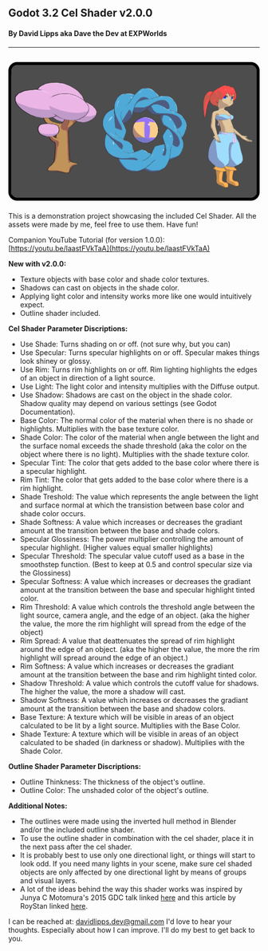 ## Godot 3.2 Cel Shader v2.0.0
#### By David Lipps aka Dave the Dev at EXPWorlds
---
![Example Cel Shading Image](preview.png)
---
This is a demonstration project showcasing the included Cel Shader. All the assets were made by me, feel free to use them. Have fun!

Companion YouTube Tutorial (for version 1.0.0): [https://youtu.be/laastFVkTaA](https://youtu.be/laastFVkTaA)

**New with v2.0.0:**
- Texture objects with base color and shade color textures.
- Shadows can cast on objects in the shade color.
- Applying light color and intensity works more like one would intuitively expect.
- Outline shader included.

**Cel Shader Parameter Discriptions:**
- Use Shade: Turns shading on or off. (not sure why, but you can)
- Use Specular: Turns specular highlights on or off. Specular makes things look shiney or glossy.
- Use Rim: Turns rim highlights on or off. Rim lighting highlights the edges of an object in direction of a light source.
- Use Light: The light color and intensity multiplies with the Diffuse output.
- Use Shadow: Shadows are cast on the object in the shade color. Shadow quality may depend on various settings (see Godot Documentation).
- Base Color: The normal color of the material when there is no shade or highlights. Multiplies with the base texture color.
- Shade Color: The color of the material when angle between the light and the surface nomal exceeds the shade threshold (aka the color on the object where there is no light). Multiplies with the shade texture color.
- Specular Tint: The color that gets added to the base color where there is a specular highlight.
- Rim Tint: The color that gets added to the base color where there is a rim highlight.
- Shade Treshold: The value which represents the angle between the light and surface normal at which the transistion between base color and shade color occurs.
- Shade Softness: A value which increases or decreases the gradiant amount at the transition between the base and shade colors.
- Specular Glossiness: The power multiplier controlling the amount of specular highlight. (Higher values equal smaller highlights)
- Specular Threshold: The specular value cutoff used as a base in the smoothstep function. (Best to keep at 0.5 and control specular size via the Glossiness) 
- Specular Softness: A value which increases or decreases the gradiant amount at the transition between the base and specular highlight tinted color.
- Rim Threshold: A value which controls the threshold angle between the light source, camera angle, and the edge of an object. (aka the higher the value, the more the rim highlight will spread from the edge of the object)
- Rim Spread: A value that deattenuates the spread of rim highlight around the edge of an object. (aka the higher the value, the more the rim highlight will spread around the edge of an object.)
- Rim Softness: A value which increases or decreases the gradiant amount at the transition between the base and rim highlight tinted color.
- Shadow Threshold: A value which controls the cutoff value for shadows. The higher the value, the more a shadow will cast.
- Shadow Softness: A value which increases or decreases the gradiant amount at the transition between the base and shadow colors.
- Base Texture: A texture which will be visible in areas of an object calculated to be lit by a light source. Multiplies with the Base Color.
- Shade Texture: A texture which will be visible in areas of an object calculated to be shaded (in darkness or shadow). Multiplies with the Shade Color.

**Outline Shader Parameter Discriptions:**
- Outline Thinkness: The thickness of the object's outline.
- Outline Color: The unshaded color of the object's outline.

**Additional Notes:**
- The outlines were made using the inverted hull method in Blender and/or the included outline shader.
- To use the outline shader in combination with the cel shader, place it in the next pass after the cel shader.
- It is probably best to use only one directional light, or things will start to look odd. If you need many lights in your scene, make sure cel shaded objects are only affected by one directional light by means of groups and visual layers. 
- A lot of the ideas behind the way this shader works was inspired by Junya C Motomura's 2015 GDC talk linked [here](https://www.youtube.com/watch?v=yhGjCzxJV3E&t=981s) and this article by RoyStan linked [here]().

I can be reached at: davidlipps.dev@gmail.com
I'd love to hear your thoughts. Especially about how I can improve. I'll do my best to get back to you.